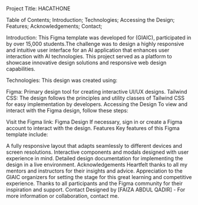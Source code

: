 Project Title: HACATHONE

Table of Contents; Introduction; Technologies; Accessing the Design; Features; Acknowledgements; Contact;

Introduction: This Figma template was developed for (GIAIC), participated in by over 15,000 students.The challenge was to design a highly responsive and intuitive user interface for an AI application that enhances user interaction with AI technologies. This project served as a platform to showcase innovative design solutions and responsive web design capabilities.

Technologies: This design was created using:

Figma: Primary design tool for creating interactive UI/UX designs. Tailwind CSS: The design follows the principles and utility classes of Tailwind CSS for easy implementation by developers. Accessing the Design To view and interact with the Figma design, follow these steps:

Visit the Figma link: Figma Design If necessary, sign in or create a Figma account to interact with the design. Features Key features of this Figma template include:

A fully responsive layout that adapts seamlessly to different devices and screen resolutions. Interactive components and modals designed with user experience in mind. Detailed design documentation for implementing the design in a live environment. Acknowledgements Heartfelt thanks to all my mentors and instructors for their insights and advice. Appreciation to the GIAIC organizers for setting the stage for this great learning and competitive experience. Thanks to all participants and the Figma community for their inspiration and support. Contact Designed by [FAIZA ABDUL QADIR] - For more information or collaboration, contact me.
